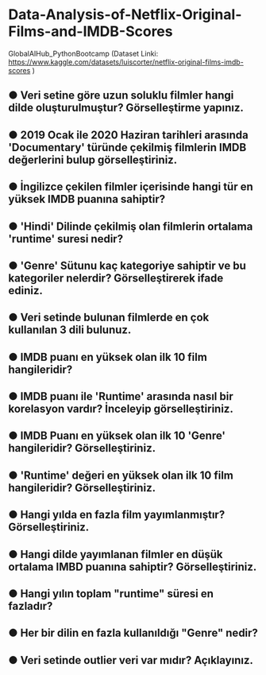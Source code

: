 # Data-Analysis-of-Netflix-Original-Films-and-IMDB-Scores
GlobalAIHub_PythonBootcamp
(Dataset Linki: https://www.kaggle.com/datasets/luiscorter/netflix-original-films-imdb-scores )

## ●	Veri setine göre uzun soluklu filmler hangi dilde oluşturulmuştur? Görselleştirme yapınız.
## ●	2019 Ocak ile 2020 Haziran tarihleri arasında 'Documentary' türünde çekilmiş filmlerin IMDB değerlerini bulup görselleştiriniz.
## ●	İngilizce çekilen filmler içerisinde hangi tür en yüksek IMDB puanına sahiptir?
## ●	'Hindi' Dilinde çekilmiş olan filmlerin ortalama 'runtime' suresi nedir?
## ●	'Genre' Sütunu kaç kategoriye sahiptir ve bu kategoriler nelerdir? Görselleştirerek ifade ediniz.
## ●	Veri setinde bulunan filmlerde en çok kullanılan 3 dili bulunuz.
## ●	IMDB puanı en yüksek olan ilk 10 film hangileridir?
## ●	IMDB puanı ile 'Runtime' arasında nasıl bir korelasyon vardır? İnceleyip görselleştiriniz.
## ●	IMDB Puanı en yüksek olan ilk 10 'Genre' hangileridir? Görselleştiriniz.
## ●	'Runtime' değeri en yüksek olan ilk 10 film hangileridir? Görselleştiriniz.
## ●	Hangi yılda en fazla film yayımlanmıştır? Görselleştiriniz.
## ●	Hangi dilde yayımlanan filmler en düşük ortalama IMBD puanına sahiptir? Görselleştiriniz.
## ●	Hangi yılın toplam "runtime" süresi en fazladır?
## ●	Her bir dilin en fazla kullanıldığı "Genre" nedir?
## ●	Veri setinde outlier veri var mıdır? Açıklayınız.
